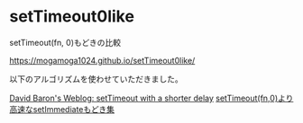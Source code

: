 # setTimeout0like
setTimeout(fn, 0)もどきの比較

https://mogamoga1024.github.io/setTimeout0like/

以下のアルゴリズムを使わせていただきました。

[David Baron's Weblog: setTimeout with a shorter delay](https://dbaron.org/log/20100309-faster-timeouts)
[setTimeout(fn,0)より高速なsetImmediateもどき集](https://qiita.com/mashuel/items/69b00b33961aa914f7fc)
